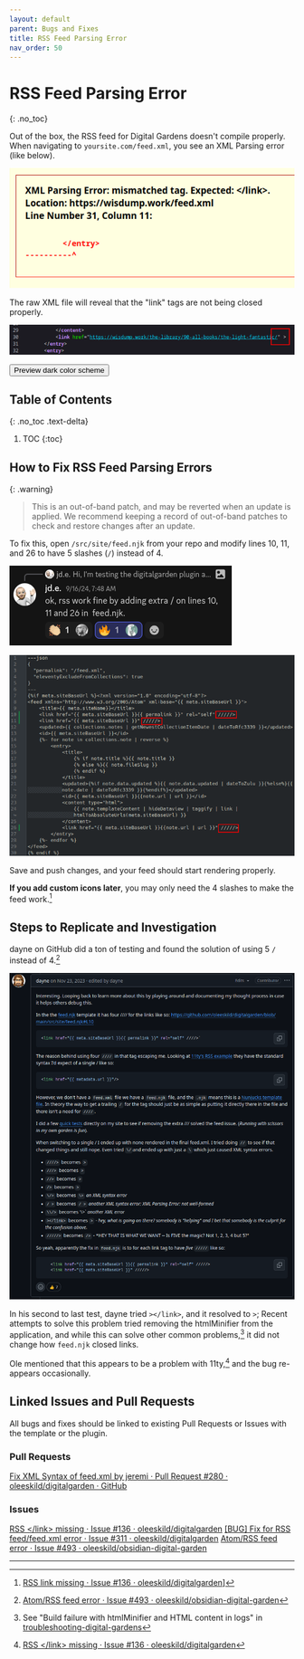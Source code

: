 ```yaml
---
layout: default
parent: Bugs and Fixes
title: RSS Feed Parsing Error
nav_order: 50
---
```

# RSS Feed Parsing Error
{: .no_toc}

Out of the box, the RSS feed for Digital Gardens doesn't compile properly. When navigating to `yoursite.com/feed.xml`, you see an XML Parsing error (like below).

![](../assets/images/280ef664d06874de2c78de24a90ccdf4.png)

The raw XML file will reveal that the "link" tags are not being closed properly.

![](../assets/images/fixing-the-rss-feed-1.png)

<button class="btn js-toggle-dark-mode">Preview dark color scheme</button>

<script>
const toggleDarkMode = document.querySelector('.js-toggle-dark-mode');

jtd.addEvent(toggleDarkMode, 'click', function(){
  if (jtd.getTheme() === 'dark') {
    jtd.setTheme('light');
    toggleDarkMode.textContent = 'Preview dark color scheme';
  } else {
    jtd.setTheme('dark');
    toggleDarkMode.textContent = 'Return to the light side';
  }
});
</script>
## Table of Contents
{: .no_toc .text-delta}
1. TOC
{:toc}

## How to Fix RSS Feed Parsing Errors

{: .warning}
> This is an out-of-band patch, and may be reverted when an update is applied. We recommend keeping a record of out-of-band patches to check and restore changes after an update.

To fix this, open `/src/site/feed.njk` from your repo and modify lines 10, 11, and 26 to have 5 slashes (`/`) instead of 4.

![jdeComment](../assets/images/jdeComment.png)

![](../assets/images/feed.njk.png)

Save and push changes, and your feed should start rendering properly.

**If you add custom icons later**, you may only need the 4 slashes to make the feed work.[^1]

## Steps to Replicate and Investigation

dayne on GitHub did a ton of testing and found the solution of using 5 `/` instead of 4.[^2] 


![](../assets/images/98b7854739e6946e724541fab1455a97.png)

In his second to last test, dayne tried `></link>`, and it resolved to `>`; Recent attempts to solve this problem tried removing the htmlMinifier from the application, and while this can solve other common problems,[^3] it did not change how `feed.njk` closed links.

Ole mentioned that this appears to be a problem with 11ty,[^4] and the bug re-appears occasionally.

## Linked Issues and Pull Requests
All bugs and fixes should be linked to existing Pull Requests or Issues with the template or the plugin.

### Pull Requests
[Fix XML Syntax of feed.xml by jeremi · Pull Request #280 · oleeskild/digitalgarden · GitHub](https://github.com/oleeskild/digitalgarden/pull/280)
### Issues
[RSS \</link\> missing · Issue #136 · oleeskild/digitalgarden](https://github.com/oleeskild/digitalgarden/issues/136#issuecomment-2340139055)
[\[BUG\] Fix for RSS feed/feed.xml error · Issue #311 · oleeskild/digitalgarden](https://github.com/oleeskild/digitalgarden/issues/311)
[Atom/RSS feed error · Issue #493 · oleeskild/obsidian-digital-garden](https://github.com/oleeskild/obsidian-digital-garden/issues/493)


----
[^1]: [RSS link missing · Issue #136 · oleeskild/digitalgarden](https://github.com/oleeskild/digitalgarden/issues/136#issuecomment-2340139055)]

[^2]: [Atom/RSS feed error · Issue #493 · oleeskild/obsidian-digital-garden](https://github.com/oleeskild/obsidian-digital-garden/issues/493#issuecomment-1825034758)

[^3]: See "Build failure with htmlMinifier and HTML content in logs" in [troubleshooting-digital-gardens](troubleshooting-digital-gardens.md)

[^4]: [RSS \</link\> missing · Issue #136 · oleeskild/digitalgarden](https://github.com/oleeskild/digitalgarden/issues/136#issuecomment-1521921175)
